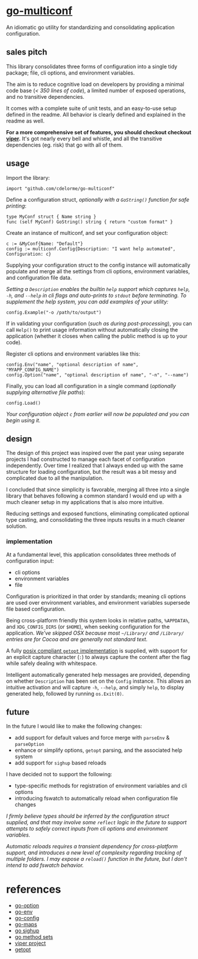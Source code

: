 
# [go-multiconf](https://github.com/cdelorme/go-multiconf)

An idiomatic go utility for standardizing and consolidating application configuration.


## sales pitch

This library consolidates three forms of configuration into a single tidy package; file, cli options, and environment variables.

The aim is to reduce cognitive load on developers by providing a minimal code base (_< 350 lines of code_), a limited number of exposed operations, and no transitive dependencies.

It comes with a complete suite of unit tests, and an easy-to-use setup defined in the readme.  All behavior is clearly defined and explained in the readme as well.

**For a more comprehensive set of features, you should checkout checkout [viper](https://github.com/spf13/viper).**  It's got nearly every bell and whistle, and all the transitive dependencies (eg. risk) that go with all of them.


## usage

Import the library:

	import "github.com/cdelorme/go-multiconf"

Define a configuration struct, _optionally with a `GoString()` function for safe printing_:

	type MyConf struct { Name string }
	func (self MyConf) GoString() string { return "custom format" }

Create an instance of multiconf, and set your configuration object:

	c := &MyConf{Name: "Default"}
	config := multiconf.Config{Description: "I want help automated", Configuration: c}

Supplying your configuration struct to the config instance will automatically populate and merge all the settings from cli options, environment variables, and configuration file data.

_Setting a `Description` enables the builtin `help` support which captures `help`, `-h`, and `--help` in cli flags and auto-prints to `stdout` before terminating._  _To supplement the help system, you can add examples of your utility:_

	config.Example("-o /path/to/output")

If in validating your configuration (_such as during post-processing_), you can call `Help()` to print usage information without automatically closing the application (whether it closes when calling the public method is up to your code).

Register cli options and environment variables like this:

	config.Env("name", "optional description of name", "MYAPP_CONFIG_NAME")
	config.Option("name", "optional description of name", "-n", "--name")

Finally, you can load all configuration in a single command (_optionally supplying alternative file paths_):

	config.Load()

_Your configuration object `c` from earlier will now be populated and you can begin using it._


## design

The design of this project was inspired over the past year using separate projects I had constructed to manage each facet of configuration independently.  Over time I realized that I always ended up with the same structure for loading configuration, but the result was a bit messy and complicated due to all the manipulation.

I concluded that since simplicity is favorable, merging all three into a single library that behaves following a common standard I would end up with a much cleaner setup in my applications that is also more intuitive.

Reducing settings and exposed functions, eliminating complicated optional type casting, and consolidating the three inputs results in a much cleaner solution.


### implementation

At a fundamental level, this application consolidates three methods of configuration input:

- cli options
- environment variables
- file

Configuration is prioritized in that order by standards; meaning cli options are used over environment variables, and environment variables supersede file based configuration.

Being cross-platform friendly this system looks in relative paths, `%APPDATA%`, and `XDG_CONFIG_DIRS` (or `$HOME`), when seeking configuration for the application.  _We've skipped OSX because most `~/Library/` and `/Library/` entries are for Cocoa and are generally not standard text._

A fully [posix compliant `getopt` implementation](https://en.wikipedia.org/wiki/Getopt) is supplied, with support for an explicit capture character (`:`) to always capture the content after the flag while safely dealing with whitespace.

Intelligent automatically generated help messages are provided, depending on whether `Description` has been set on the `Config` instance.  This allows an intuitive activation and will capture `-h`, `--help`, and simply `help`, to display generated help, followed by running `os.Exit(0)`.


## future

In the future I would like to make the following changes:

- add support for default values and force merge with `parseEnv` & `parseOption`
- enhance or simplify options, `getopt` parsing, and the associated help system
- add support for `sighup` based reloads


I have decided not to support the following:

- type-specific methods for registration of environment variables and cli options
- introducing fswatch to automatically reload when configuration file changes

_I firmly believe types should be inferred by the configuration struct supplied, and that may involve some `reflect` logic in the future to support attempts to safely correct inputs from cli options and environment variables._

_Automatic reloads requires a transient dependency for cross-platform support, and introduces a new level of complexity regarding tracking of multiple folders.  I may expose a `reload()` function in the future, but I don't intend to add fswatch behavior._


# references

- [go-option](https://github.com/cdelorme/go-option)
- [go-env](https://github.com/cdelorme/go-env)
- [go-config](https://github.com/cdelorme/go-config)
- [go-maps](https://github.com/cdelorme/go-maps)
- [go sighup](https://gist.github.com/andelf/5889946)
- [go method sets](https://golang.org/ref/spec#Method_sets)
- [viper project](https://github.com/spf13/viper)
- [getopt](https://en.wikipedia.org/wiki/Getopt)
